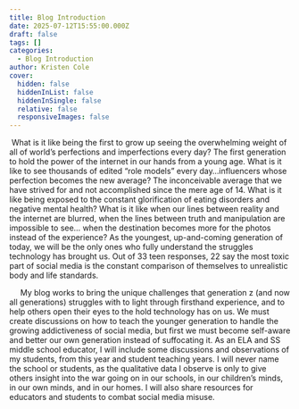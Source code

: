 ```yaml
---
title: Blog Introduction
date: 2025-07-12T15:55:00.000Z
draft: false
tags: []
categories:
  - Blog Introduction
author: Kristen Cole
cover:
  hidden: false
  hiddenInList: false
  hiddenInSingle: false
  relative: false
  responsiveImages: false
---
```

 What is it like being the first to grow up seeing the overwhelming weight of all of world’s perfections and imperfections every day? The first generation to hold the power of the internet in our hands from a young age. What is it like to see thousands of edited “role models” every day…influencers whose perfection becomes the new average? The inconceivable average that we have strived for and not accomplished since the mere age of 14. What is it like being exposed to the constant glorification of eating disorders and negative mental health? What is it like when our lines between reality and the internet are blurred, when the lines between truth and manipulation are impossible to see… when the destination becomes more for the photos instead of the experience? As the youngest, up-and-coming generation of today, we will be the only ones who fully understand the struggles technology has brought us. Out of 33 teen responses, 22 say the most toxic part of social media is the constant comparison of themselves to unrealistic body and life standards.

     My blog works to bring the unique challenges that generation z (and now all generations) struggles with to light through firsthand experience, and to help others open their eyes to the hold technology has on us. We must create discussions on how to teach the younger generation to handle the growing addictiveness of social media, but first we must become self-aware and better our own generation instead of suffocating it. As an ELA and SS middle school educator, I will include some discussions and observations of my students, from this year and student teaching years. I will never name the school or students, as the qualitative data I observe is only to give others insight into the war going on in our schools, in our children’s minds, in our own minds, and in our homes. I will also share resources for educators and students to combat social media misuse.
